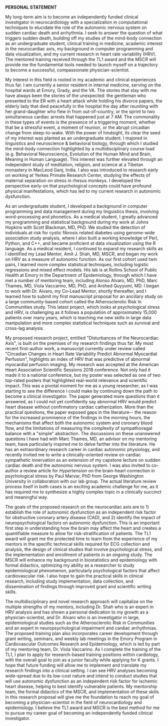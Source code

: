 **PERSONAL STATEMENT**

My long-term aim is to become an independently funded clinical
investigator in neurocardiology with a specialization in computational
techniques to elucidate the role of the autonomic nervous system on
sudden cardiac death and arrhythmia. I seek to answer the question of
what triggers sudden death, building off my studies of the mind-body
connection as an undergraduate student, clinical training in medicine,
academic interest in the neurocardiac axis, my background in computer
programming and data visualization, and my current research in heart
rate variability (HRV). The mentored training received through the TL1
award and the MSCR will provide me the fundamental tools needed to
launch myself on a trajectory to become a successful, compassionate
physician-scientist.

My interest in this field is rooted in my academic and clinical
experiences thus far. I am currently a senior resident in internal
medicine, serving on the hospital wards at Emory, Grady, and the VA. The
stories that stay with me have always been the stories of the
unexpected: the gentleman who presented to the ER with a heart attack
while holding his divorce papers, the elderly lady that died peacefully
in the hospital the day after reuniting with her grand-daughter who flew
in from out-of-country, or the sprint to two simultaneous cardiac
arrests that happened just at 7 AM. The commonality in these types of
events is the presence of a triggering moment, whether that be a
stressful event, a moment of reunion, or the abrupt circadian change
from sleep-to-wake. With the power of hindsight, its clear the seed of
my interest was planted as an undergraduate student. I majored in
linguistics and neuroscience & behavioral biology, through which I
studied the mind-body connection highlighted by a multidisciplinary
course load (e.g. Behavioral Neuroscience, Evolution of the Human Mind
and Brain, Meaning in Human Language). This interest was further
elevated through an independent study of meditation, religion, and
science at a Tibetan monastery in MacLeod Ganj, India. I also was
introduced to research early on working at Yerkes Primate Research
Center, studying the effects of maternal separation on stress in rhesus
monkeys. I developed the perspective early-on that psychological
concepts could have profound physical manifestations, which has led to
my current research in autonomic dysfunction.

As an undergraduate student, I developed a background in computer
programming and data management during my linguistics thesis, involving
word-processing and phonetics. As a medical student, I greatly advanced
my programming and statistical background during my work at Johns
Hopkins with Scott Blackman, MD, PhD. We studied the detection of
individuals at risk for cystic fibrosis related diabetes using
genome-wide association study analysis, where I also built a working
knowledge of Perl, Python, and C++, and became proficient at data
visualization using the R language. As a medical resident, I continued
to expand my research skills as I identified my Lead Mentor, Amit J.
Shah, MD, MSCR, and began my work on HRV as a measure of autonomic
function. As our first cohort used twin pairs, I learned more complex
statistical techniques, including logistic regressions and mixed effect
models. His lab is at Rollins School of Public Health at Emory in the
Department of Epidemiology, through which I have met a number of
mentoring team, including Alonso Alvaro, MD, PhD, Marc Thames, MD, Viola
Vaccarino, MD, PhD, and Arshed Quyyumi, MD. I began to work with Dr.
Alvaro, my Co-Lead Mentor, shortly thereafter, and I learned how to
submit my first manuscript proposal for an ancillary study on a large
community-based cohort called the Atherosclerotic Risk In Communities
study. This latest project, which looks at psychological stress and HRV,
is challenging as it follows a population of approximately 15,000
patients over many years, which is teaching me new skills in large data
manipulation and more complex statistical techniques such as survival
and cross-lag analysis.

My proposed research project, entitled "Disturbances of the Neurocardiac
Axis", is built on the premises of my research findings thus far. My
most recent first-author work, a manuscript currently under review
called "Circadian Changes in Heart Rate Variability Predict Abnormal
Myocardial Perfusion", highlights an index of HRV that was predictive of
abnormal myocardial perfusion imaging. My research was accepted at the
American Heart Association Scientific Sessions 2018 conference. Not only
had it made it to a national conference, but my poster was selected as
one of two top-rated posters that highlighted real-world relevance and
scientific impact. This was a pivotal moment for me as a young
researcher, as I was starting to see the difference I could make by
continuing down the path to become a clinical investigator. The paper
generated more questions than it answered, as I could not yet
confidently say abnormal HRV would predict heart disease without
confirmatory cardiac catherization. More than the practical questions,
the paper exposed gaps in the literature-- the reason for the increased
prominence of the findings in the morning hours, the mechanisms that
affect both the autonomic system and coronary blood flow, and the
limitations of measuring the complexity of sympathovagal balance with a
"simple" abstraction. The discussions on these unanswered questions I
have had with Marc Thames, MD, an advisor on my mentoring team, have
particularly inspired me to delve farther into the literature. He has an
extraordinary research career in cardiac autonomic physiology, and
recently invited me to write a clinically-oriented review on cardiac
sympathetic innervation as an extension of my capstone lecture on sudden
cardiac death and the autonomic nervous system. I was also invited to
co-author a review article for *Hypertension* on the brain-heart
connection in psychological stress by Paul Marvar, PhD from George
Washington University in collaboration with our lab group. The actual
literature review process itself in both cases is an exciting academic
challenge for me, as it has required me to synthesize a highly complex
topic in a clinically succinct and meaningful way.

The goals of the proposed research on the neurocardiac axis are to 1)
establish the role of autonomic dysfunction as an independent risk
factor for obstructive coronary artery disease (CAD), and 2) identify
the impact of neuropsychological factors on autonomic dysfunction. This
is an important first step in understanding how the brain may affect the
heart and creates a quantifiable measure to allow for
risk-stratification of patients. The TL1 award will grant me the
protected time to learn from the experience of my mentors in the
specific technical skills required for ECG collection and analysis, the
design of clinical studies that involve psychological stress, and the
implementation and enrollment of patients in an ongoing study. The MSCR
will enhance my background in biostatistics and epidemiology with formal
didactics, optimizing my ability as a researcher to study
epidemiological phenomenon, particularly psychological factors that
affect cardiovascular risk. I also hope to gain the practical skills in
clinical research, including study implementation, data collection, and
dissemination of findings through improved grant and scientific writing
skills.

The multidisciplinary and novel research approach will capitalize on the
multiple strengths of my mentors, including Dr. Shah who is an expert in
HRV analysis and has shown a personal dedication to my growth as a
physician-scientist, and Dr. Alvaro who is an investigator in large,
epidemiological studies such as the Atherosclerotic Risk in Communities
and an expert in neuropsychological impairment and cardiac arrhythmias.
The proposed training plan also incorporates career development through
grant writing, seminars, and weekly lab meetings in the Emory Program in
Cardiovascular Outcomes Research and Epidemiology, which is led by part
of my mentoring team, Dr. Viola Vaccarino. As I complete the training of
the TL1, I plan to apply for research-based training positions within
cardiology, with the overall goal to join as a junior faculty while
applying for K grants. I hope that future funding will allow me to
implement and translate my research findings into a clinical setting. I
can see HRV analyses becoming wide-spread due to its low-cost nature and
intend to conduct studies that will use autonomic dysfunction as an
independent risk factor for ischemic heart disease, helping to best
identify vulnerable patients. My mentorship team, the formal didactics
of the MSCR, and implementation of these skills in this research
proposal will give me the foundation to reach my goal of becoming a
physician-scientist in the field of neurocardiology and epidemiology. I
believe the TL1 award and MSCR is the best method for me to pursue my
career goal of becoming an independently funded clinical investigator.
